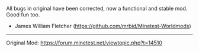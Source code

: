 All bugs in original have been corrected, now a functional and stable mod. Good fun too.
- James William Fletcher (https://github.com/mrbid/Minetest-Worldmods)

---

Original Mod: https://forum.minetest.net/viewtopic.php?t=14510
